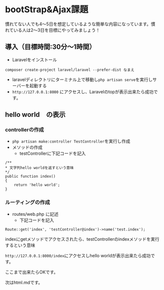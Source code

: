 # bootStrap&Ajax課題

慣れてない人でも4〜5日を想定しているような簡単な内容になっています。慣れている人は2〜3日を目標にやってみましょう！


## 導入（目標時間:30分〜1時間）

- Laravelをインストール
```
composer create-project laravel/laravel --prefer-dist なまえ
```
- laravelディレクトリにターミナル上で移動し`php artisan serve`を実行しサーバーを起動する
- `http://127.0.0.1:8000` にアクセスし、Laravelのtopが表示出来たら成功です。

## hello world　の表示

### controllerの作成

- `php artisan make:controller TestController`を実行し作成
- メソッドの作成
    - testControllerに下記コードを記入

```
/**
* 文字列hello worldを返すという意味
*/
public function index()
{
    return 'hello world';
}
```

### ルーティングの作成
- routes/web.php に記述
    - 下記コードを記入
```
Route::get('index', 'testController@index')->name('test.index');
```
indexにgetメソッドでアクセスされたら、testControllerのindexメソッドを実行するという意味

`http://127.0.0.1:8000/index`にアクセスしhello worldが表示出来たら成功です。

ここまで出来たらOKです。

次はhtml.mdです。
